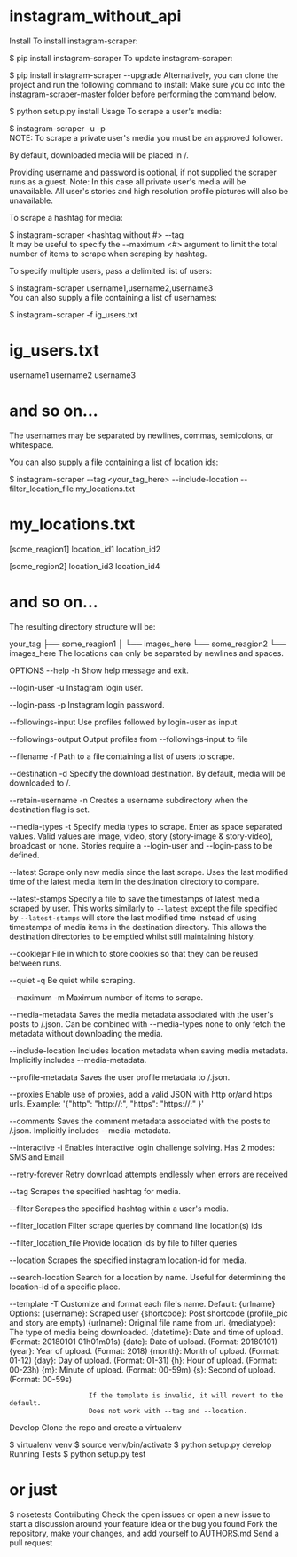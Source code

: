 # instagram_without_api

Install
To install instagram-scraper:

$ pip install instagram-scraper
To update instagram-scraper:

$ pip install instagram-scraper --upgrade
Alternatively, you can clone the project and run the following command to install: Make sure you cd into the instagram-scraper-master folder before performing the command below.

$ python setup.py install
Usage
To scrape a user's media:

$ instagram-scraper <username> -u <your username> -p <your password>             
NOTE: To scrape a private user's media you must be an approved follower.

By default, downloaded media will be placed in <current working directory>/<username>.

Providing username and password is optional, if not supplied the scraper runs as a guest. Note: In this case all private user's media will be unavailable. All user's stories and high resolution profile pictures will also be unavailable.

To scrape a hashtag for media:

$ instagram-scraper <hashtag without #> --tag          
It may be useful to specify the --maximum <#> argument to limit the total number of items to scrape when scraping by hashtag.

To specify multiple users, pass a delimited list of users:

$ instagram-scraper username1,username2,username3           
You can also supply a file containing a list of usernames:

$ instagram-scraper -f ig_users.txt           
# ig_users.txt

username1
username2
username3

# and so on...
The usernames may be separated by newlines, commas, semicolons, or whitespace.

You can also supply a file containing a list of location ids:

$ instagram-scraper --tag <your_tag_here> --include-location --filter_location_file my_locations.txt           
# my_locations.txt
[some_reagion1]
location_id1
location_id2

[some_region2]
location_id3
location_id4

# and so on...
The resulting directory structure will be:

your_tag
├── some_reagion1
│   └── images_here
└── some_reagion2
    └── images_here
The locations can only be separated by newlines and spaces.

OPTIONS
--help -h               Show help message and exit.

--login-user  -u        Instagram login user.

--login-pass  -p        Instagram login password.

--followings-input      Use profiles followed by login-user as input

--followings-output     Output profiles from --followings-input to file

--filename    -f        Path to a file containing a list of users to scrape.

--destination -d        Specify the download destination. By default, media will 
                        be downloaded to <current working directory>/<username>.

--retain-username -n    Creates a username subdirectory when the destination flag is
                        set.

--media-types -t        Specify media types to scrape. Enter as space separated values. 
                        Valid values are image, video, story (story-image & story-video), broadcast
                        or none. Stories require a --login-user and --login-pass to be defined.
                      
--latest                Scrape only new media since the last scrape. Uses the last modified
                        time of the latest media item in the destination directory to compare.

--latest-stamps         Specify a file to save the timestamps of latest media scraped by user.
                        This works similarly to `--latest` except the file specified by
                        `--latest-stamps` will store the last modified time instead of using 
                        timestamps of media items in the destination directory. 
                        This allows the destination directories to be emptied whilst 
                        still maintaining history.

--cookiejar             File in which to store cookies so that they can be reused between runs.

--quiet       -q        Be quiet while scraping.

--maximum     -m        Maximum number of items to scrape.

--media-metadata        Saves the media metadata associated with the user's posts to 
                        <destination>/<username>.json. Can be combined with --media-types none
                        to only fetch the metadata without downloading the media.

--include-location      Includes location metadata when saving media metadata. 
                        Implicitly includes --media-metadata.

--profile-metadata      Saves the user profile metadata to  <destination>/<username>.json.

--proxies               Enable use of proxies, add a valid JSON with http or/and https urls.
                        Example: '{"http": "http://<ip>:<port>", "https": "https://<ip>:<port>" }'

--comments             Saves the comment metadata associated with the posts to 
                       <destination>/<username>.json. Implicitly includes --media-metadata.
                    
--interactive -i       Enables interactive login challenge solving. Has 2 modes: SMS and Email

--retry-forever        Retry download attempts endlessly when errors are received

--tag                   Scrapes the specified hashtag for media.

--filter                Scrapes the specified hashtag within a user's media.

--filter_location       Filter scrape queries by command line location(s) ids

--filter_location_file  Provide location ids by file to filter queries 

--location              Scrapes the specified instagram location-id for media.

--search-location       Search for a location by name. Useful for determining the location-id of 
                        a specific place.
                    
--template -T           Customize and format each file's name.
                        Default: {urlname}
                        Options:
                        {username}: Scraped user
                        {shortcode}: Post shortcode (profile_pic and story are empty)
                        {urlname}: Original file name from url.
                        {mediatype}: The type of media being downloaded.
                        {datetime}: Date and time of upload. (Format: 20180101 01h01m01s)
                        {date}: Date of upload. (Format: 20180101)
                        {year}: Year of upload. (Format: 2018)
                        {month}: Month of upload. (Format: 01-12)
                        {day}: Day of upload. (Format: 01-31)
                        {h}: Hour of upload. (Format: 00-23h)
                        {m}: Minute of upload. (Format: 00-59m)
                        {s}: Second of upload. (Format: 00-59s)

                        If the template is invalid, it will revert to the default.
                        Does not work with --tag and --location.
Develop
Clone the repo and create a virtualenv

$ virtualenv venv
$ source venv/bin/activate
$ python setup.py develop
Running Tests
$ python setup.py test

# or just 

$ nosetests
Contributing
Check the open issues or open a new issue to start a discussion around your feature idea or the bug you found
Fork the repository, make your changes, and add yourself to AUTHORS.md
Send a pull request

